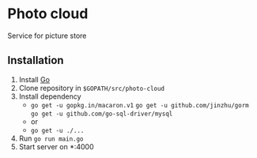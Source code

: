 # Photo cloud

Service for picture store

## Installation
1. Install [Go](https://golang.org/)
2. Clone repository in ```$GOPATH/src/photo-cloud```
3. Install dependency
    *   ```go get -u gopkg.in/macaron.v1```
    ```go get -u github.com/jinzhu/gorm```
    ```go get -u github.com/go-sql-driver/mysql```
    * or
    * ```go get -u ./...```
4. Run ```go run main.go```
5. Start server on *:4000
